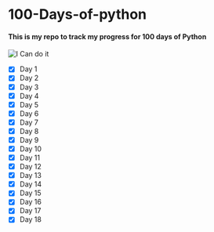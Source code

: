 # 100-Days-of-python

#### This is my repo to track my progress for 100 days of Python
![I Can do it](https://as1.ftcdn.net/v2/jpg/01/31/63/02/1000_F_131630292_suksNJucEZyQKh8rsDXBR4wfNwUDpiDY.jpg)

 - [X] Day 1
 - [X] Day 2
 - [X] Day 3
 - [X] Day 4
 - [X] Day 5
 - [X] Day 6
 - [X] Day 7
 - [X] Day 8
 - [X] Day 9
 - [X] Day 10
 - [X] Day 11
 - [X] Day 12
 - [X] Day 13
 - [X] Day 14
 - [X] Day 15
 - [X] Day 16
 - [X] Day 17
 - [X] Day 18 
